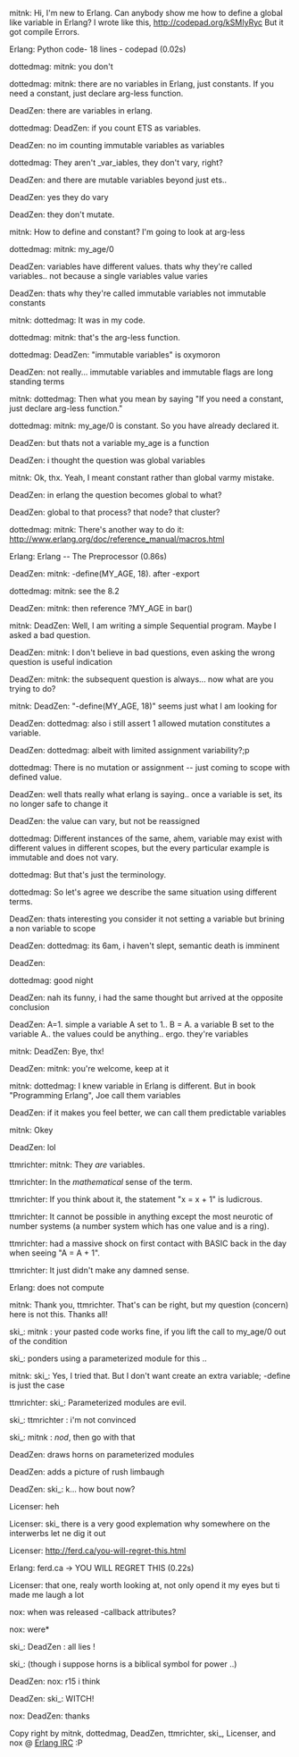 <a>mitnk</a>:    Hi, I'm new to Erlang. Can anybody show me how to define a global like variable in Erlang? I wrote like this, http://codepad.org/kSMIyRyc But it got compile Errors.

<a>Erlang</a>:    Python code- 18 lines - codepad (0.02s)

<a>dottedmag</a>:    mitnk: you don't

<a>dottedmag</a>:    mitnk: there are no variables in Erlang, just constants. If you need a constant, just declare arg-less function.

<a>DeadZen</a>:    there are variables in erlang.

<a>dottedmag</a>:    DeadZen: if you count ETS as variables.

<a>DeadZen</a>:    no im counting immutable variables as variables

<a>dottedmag</a>:    They aren't _var_iables, they don't vary, right?

<a>DeadZen</a>:    and there are mutable variables beyond just ets..

<a>DeadZen</a>:    yes they do vary

<a>DeadZen</a>:    they don't mutate.

<a>mitnk</a>:    How to define and constant? I'm going to look at arg-less

<a>dottedmag</a>:    mitnk: my_age/0

<a>DeadZen</a>:    variables have different values. thats why they're called variables.. not because a single variables value varies

<a>DeadZen</a>:    thats why they're called immutable variables not immutable constants

<a>mitnk</a>:    dottedmag: It was in my code.

<a>dottedmag</a>:    mitnk: that's the arg-less function.

<a>dottedmag</a>:    DeadZen: "immutable variables" is oxymoron

<a>DeadZen</a>:    not really... immutable variables and immutable flags are long standing terms

<a>mitnk</a>:    dottedmag: Then what you mean by saying "If you need a constant, just declare arg-less function."

<a>dottedmag</a>:    mitnk: my_age/0 is constant. So you have already declared it.

<a>DeadZen</a>:    but thats not a variable my_age is a function

<a>DeadZen</a>:    i thought the question was global variables

<a>mitnk</a>:    Ok, thx. Yeah, I meant constant rather than global varmy mistake.

<a>DeadZen</a>:    in erlang the question becomes global to what?

<a>DeadZen</a>:    global to that process? that node? that cluster?

<a>dottedmag</a>:    mitnk: There's another way to do it: http://www.erlang.org/doc/reference_manual/macros.html

<a>Erlang</a>:    Erlang -- The Preprocessor (0.86s)

<a>DeadZen</a>:    mitnk: -define(MY_AGE, 18). after -export

<a>dottedmag</a>:    mitnk: see the 8.2

<a>DeadZen</a>:    mitnk: then reference ?MY_AGE in bar()

<a>mitnk</a>:    DeadZen: Well, I am writing a simple Sequential program. Maybe I asked a bad question.

<a>DeadZen</a>:    mitnk: I don't believe in bad questions, even asking the wrong question is useful indication

<a>DeadZen</a>:    mitnk: the subsequent question is always... now what are you trying to do?

<a>mitnk</a>:    DeadZen: "-define(MY_AGE, 18)" seems just what I am looking for

<a>DeadZen</a>:    dottedmag: also i still assert 1 allowed mutation constitutes a variable.

<a>DeadZen</a>:    dottedmag: albeit with limited assignment variability?;p

<a>dottedmag</a>:    There is no mutation or assignment -- just coming to scope with defined value.

<a>DeadZen</a>:    well thats really what erlang is saying.. once a variable is set, its no longer safe to change it

<a>DeadZen</a>:    the value can vary, but not be reassigned

<a>dottedmag</a>:    Different instances of the same, ahem, variable may exist with different values in different scopes, but the every particular example is immutable and does not vary.

<a>dottedmag</a>:    But that's just the terminology.

<a>dottedmag</a>:    So let's agree we describe the same situation using different terms.

<a>DeadZen</a>:    thats interesting you consider it not setting a variable but brining a non variable to scope

<a>DeadZen</a>:    dottedmag: its 6am, i haven't slept, semantic death is imminent

<a>DeadZen</a>:    

<a>dottedmag</a>:    good night

<a>DeadZen</a>:    nah its funny, i had the same thought but arrived at the opposite conclusion

<a>DeadZen</a>:    A=1. simple a variable A set to 1.. B = A. a variable B set to the variable A.. the values could be anything.. ergo. they're variables

<a>mitnk</a>:    DeadZen: Bye, thx!

<a>DeadZen</a>:    mitnk: you're welcome, keep at it

<a>mitnk</a>:    dottedmag: I knew variable in Erlang is different. But in book "Programming Erlang", Joe call them variables

<a>DeadZen</a>:    if it makes you feel better, we can call them predictable variables

<a>mitnk</a>:    Okey

<a>DeadZen</a>:    lol

<a>ttmrichter</a>:    mitnk: They *are* variables.

<a>ttmrichter</a>:    In the *mathematical* sense of the term.

<a>ttmrichter</a>:    If you think about it, the statement "x = x + 1" is ludicrous.

<a>ttmrichter</a>:    It cannot be possible in anything except the most neurotic of number systems (a number system which has one value and is a ring).

<a>ttmrichter</a>:    had a massive shock on first contact with BASIC back in the day when seeing "A = A + 1".

<a>ttmrichter</a>:    It just didn't make any damned sense.

<a>Erlang</a>:    does not compute

<a>mitnk</a>:    Thank you, ttmrichter. That's can be right, but my question (concern) here is not this. Thanks all!

<a>ski_</a>:    mitnk : your pasted code works fine, if you lift the call to my_age/0 out of the condition

<a>ski_</a>:    ponders using a parameterized module for this ..

<a>mitnk</a>:    ski_: Yes, I tried that. But I don't want create an extra variable; -define is just the case

<a>ttmrichter</a>:    ski_: Parameterized modules are evil.

<a>ski_</a>:    ttmrichter : i'm not convinced

<a>ski_</a>:    mitnk : *nod*, then go with that

<a>DeadZen</a>:   draws horns on parameterized modules

<a>DeadZen</a>:   adds a picture of rush limbaugh

<a>DeadZen</a>:   ski_: k... how bout now?

<a>Licenser</a>:   heh

<a>Licenser</a>:   ski_ there is a very good explemation why somewhere on the interwerbs let ne dig it out

<a>Licenser</a>:   http://ferd.ca/you-will-regret-this.html

<a>Erlang</a>:   ferd.ca -> YOU WILL REGRET THIS (0.22s)

<a>Licenser</a>:   that one, realy worth looking at, not only opend it my eyes but ti made me laugh a lot

<a>nox</a>:   when was released -callback attributes?

<a>nox</a>:   were*

<a>ski_</a>:   DeadZen : all lies !

<a>ski_</a>:   (though i suppose horns is a biblical symbol for power ..)

<a>DeadZen</a>:   nox: r15 i think

<a>DeadZen</a>:   ski_: WITCH!

<a>nox</a>:  DeadZen: thanks

Copy right by <a>mitnk</a>, <a>dottedmag</a>, <a>DeadZen</a>, <a>ttmrichter</a>,  <a>ski_</a>, <a>Licenser</a>, and <a>nox</a> @ <a href="irc://irc.freenode.net/erlang">Erlang IRC</a> :P
